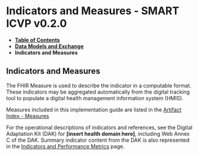 # Indicators and Measures - SMART ICVP v0.2.0

* [**Table of Contents**](toc.md)
* [**Data Models and Exchange**](data-models-and-exchange.md)
* **Indicators and Measures**

## Indicators and Measures

The FHIR Measure is used to describe the indicator in a computable format. These indicators may be aggregated automatically from the digital tracking tool to populate a digital health management information system (HMIS).

Measures included in this implementation guide are listed in the [Artifact Index - Measures](artifacts.md)

For the operational descriptions of indicators and references, see the Digital Adaptation Kit (DAK) for **[insert health domain here]**, including Web Annex C of the DAK. Summary indicator content from the DAK is also represented in the [Indicators and Performance Metrics](indicators.md) page.


